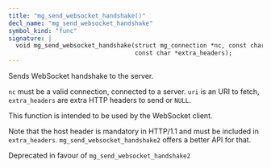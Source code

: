 ```yaml
---
title: "mg_send_websocket_handshake()"
decl_name: "mg_send_websocket_handshake"
symbol_kind: "func"
signature: |
  void mg_send_websocket_handshake(struct mg_connection *nc, const char *uri,
                                   const char *extra_headers);
---
```


Sends WebSocket handshake to the server.

`nc` must be a valid connection, connected to a server. `uri` is an URI
to fetch, `extra_headers` are extra HTTP headers to send or `NULL`.

This function is intended to be used by the WebSocket client.

Note that the host header is mandatory in HTTP/1.1 and must be
included in `extra_headers`. `mg_send_websocket_handshake2` offers
a better API for that.

Deprecated in favour of `mg_send_websocket_handshake2` 

